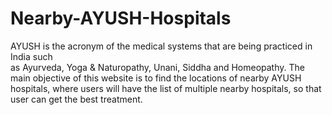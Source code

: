 # Nearby-AYUSH-Hospitals
AYUSH is the acronym of the medical systems that are being practiced in India such as Ayurveda, Yoga &amp; Naturopathy, Unani, Siddha and Homeopathy.  The main objective of this website is to find the locations of nearby AYUSH hospitals, where users will have the list of multiple nearby hospitals, so that user can get the best treatment. 
